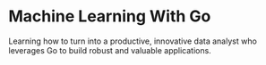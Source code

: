# Machine Learning With Go
Learning how to turn into a productive, innovative data analyst who leverages Go to build robust and valuable applications. 
